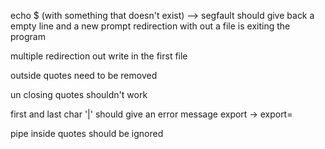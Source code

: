 echo $ (with something that doesn't exist) --> segfault 
				should give back a empty line and a new prompt
redirection with out a file is exiting the program

multiple redirection out write in the first file 


outside quotes need to be removed 

un closing quotes shouldn't work

first and last char '|' should give an error message
export -> export=

pipe inside quotes should be ignored